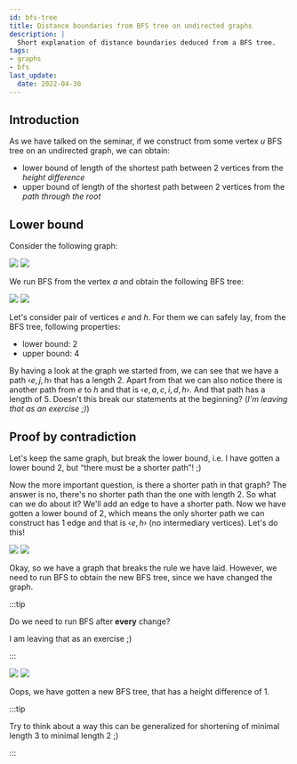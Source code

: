 ```yaml
---
id: bfs-tree
title: Distance boundaries from BFS tree on undirected graphs
description: |
  Short explanation of distance boundaries deduced from a BFS tree.
tags:
- graphs
- bfs
last_update:
  date: 2022-04-30
---
```


## Introduction

As we have talked on the seminar, if we construct from some vertex $u$ BFS tree on an undirected graph, we can obtain:

- lower bound of length of the shortest path between 2 vertices from the _height difference_
- upper bound of length of the shortest path between 2 vertices from the _path through the root_

## Lower bound

Consider the following graph:

![](/files/ib002/graphs/bfs-tree/bfs_graph_light.svg#gh-light-mode-only)
![](/files/ib002/graphs/bfs-tree/bfs_graph_dark.svg#gh-dark-mode-only)

We run BFS from the vertex $a$ and obtain the following BFS tree:

![](/files/ib002/graphs/bfs-tree/bfs_tree_light.svg#gh-light-mode-only)
![](/files/ib002/graphs/bfs-tree/bfs_tree_dark.svg#gh-dark-mode-only)

Let's consider pair of vertices $e$ and $h$. For them we can safely lay, from the BFS tree, following properties:

- lower bound: $2$
- upper bound: $4$

By having a look at the graph we started from, we can see that we have a path ‹$e, j, h$› that has a length 2. Apart from that we can also notice there is another path from $e$ to $h$ and that is ‹$e, a, c, i, d, h$›. And that path has a length of $5$. Doesn't this break our statements at the beginning? (_I'm leaving that as an exercise ;)_)

## Proof by contradiction

Let's keep the same graph, but break the lower bound, i.e. I have gotten a lower bound $2$, but “there must be a shorter path”! ;)

Now the more important question, is there a shorter path in that graph? The answer is no, there's no shorter path than the one with length $2$. So what can we do about it? We'll add an edge to have a shorter path. Now we have gotten a lower bound of $2$, which means the only shorter path we can construct has $1$ edge and that is ‹$e, h$› (no intermediary vertices). Let's do this!

![](/files/ib002/graphs/bfs-tree/bfs_graph_with_additional_edge_light.svg#gh-light-mode-only)
![](/files/ib002/graphs/bfs-tree/bfs_graph_with_additional_edge_dark.svg#gh-dark-mode-only)


Okay, so we have a graph that breaks the rule we have laid. However, we need to run BFS to obtain the new BFS tree, since we have changed the graph.

:::tip

Do we need to run BFS after **every** change?

­I am leaving that as an exercise ;)

:::

![](/files/ib002/graphs/bfs-tree/bfs_tree_with_additional_edge_light.svg#gh-light-mode-only)
![](/files/ib002/graphs/bfs-tree/bfs_tree_with_additional_edge_dark.svg#gh-dark-mode-only)

Oops, we have gotten a new BFS tree, that has a height difference of 1.

:::tip

Try to think about a way this can be generalized for shortening of minimal length 3 to minimal length 2 ;)

:::
